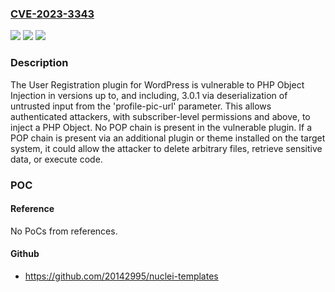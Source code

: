 ### [CVE-2023-3343](https://cve.mitre.org/cgi-bin/cvename.cgi?name=CVE-2023-3343)
![](https://img.shields.io/static/v1?label=Product&message=User%20Registration%20%E2%80%93%20Custom%20Registration%20Form%2C%20Login%20Form%20And%20User%20Profile%20For%20WordPress&color=blue)
![](https://img.shields.io/static/v1?label=Version&message=*%3C%3D%203.0.1%20&color=brighgreen)
![](https://img.shields.io/static/v1?label=Vulnerability&message=CWE-502%20Deserialization%20of%20Untrusted%20Data&color=brighgreen)

### Description

The User Registration plugin for WordPress is vulnerable to PHP Object Injection in versions up to, and including, 3.0.1 via deserialization of untrusted input from the 'profile-pic-url' parameter. This allows authenticated attackers, with subscriber-level permissions and above, to inject a PHP Object. No POP chain is present in the vulnerable plugin. If a POP chain is present via an additional plugin or theme installed on the target system, it could allow the attacker to delete arbitrary files, retrieve sensitive data, or execute code.

### POC

#### Reference
No PoCs from references.

#### Github
- https://github.com/20142995/nuclei-templates

